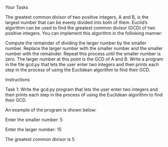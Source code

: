Your Tasks

The greatest common divisor of two positive integers, A and B, is the largest number that can be evenly divided into both of them. Euclid’s algorithm can be used to find the greatest common divisor (GCD) of two positive integers. You can implement this algorithm in the following manner:

Compute the remainder of dividing the larger number by the smaller number. Replace the larger number with the smaller number and the smaller number with the remainder. Repeat this process until the smaller number is zero. The larger number at this point is the GCD of A and B. Write a program in the file gcd.py that lets the user enter two integers and then prints each step in the process of using the Euclidean algorithm to find their GCD.

Instructions

Task 1: Write the gcd.py program that lets the user enter two integers and then prints each step in the process of using the Euclidean algorithm to find their GCD.

An example of the program is shown below:

Enter the smaller number: 5

Enter the larger number: 15

The greatest common divisor is 5
